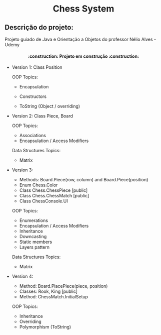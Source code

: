 # <h1 align="center"> Chess System</h1>
<h2>Descrição do projeto:</h2>

Projeto guiado de Java e Orientação a Objetos do professor Nélio Alves - Udemy

<h4 align="center">     
    :construction:  Projeto em construção  :construction: 
</h4>


* Version 1: Class Position

  OOP Topics:
  - Encapsulation

  - Constructors

  - ToString (Object / overriding)

    

* Version 2: Class Piece, Board

    OOP Topics:
    - Associations
    - Encapsulation / Access Modifiers
    
    
    Data Structures Topics:
    - Matrix
    
      
    
* Version 3: 

    * Methods: Board.Piece(row, column) and Board.Piece(position) 
    * Enum Chess.Color 
    * Class Chess.ChessPiece [public] 
    *  Class Chess.ChessMatch [public] 
    * Class ChessConsole.UI

    OOP Topics:

    * Enumerations
    * Encapsulation / Access Modifiers 
    * Inheritance 
    * Downcasting 
    * Static members 
    * Layers pattern

    Data Structures Topics:

    * Matrix

    

* Version 4:

  * Method: Board.PlacePiece(piece, position) 
  * Classes: Rook, King [public] 
  * Method: ChessMatch.InitialSetup 

  OOP Topics:

  * Inheritance
  * Overriding
  * Polymorphism (ToString)



